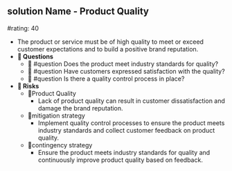 ## solution Name - Product Quality
#rating: 40
- The product or service must be of high quality to meet or exceed customer expectations and to build a positive brand reputation.
- **💭 Questions**
  - 💭 #question Does the product meet industry standards for quality?
  - 💭 #question Have customers expressed satisfaction with the quality?
  - 💭 #question Is there a quality control process in place?
- **🚨 Risks**
  - 🚨Product Quality
    - Lack of product quality can result in customer dissatisfaction and damage the brand reputation.
  - 🚨mitigation strategy
    - Implement quality control processes to ensure the product meets industry standards and collect customer feedback on product quality.
  - 🚨contingency strategy
    - Ensure the product meets industry standards for quality and continuously improve product quality based on feedback.


